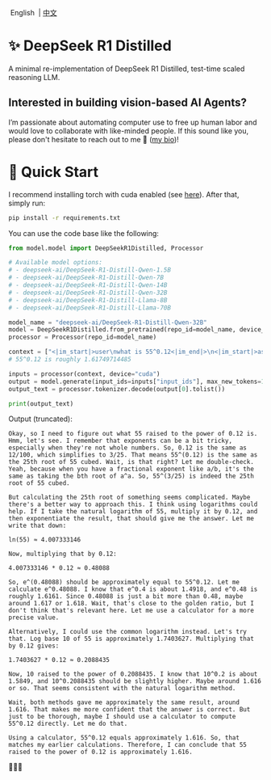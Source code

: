 <p align="left">
    &nbspEnglish&nbsp | <a href="README_CN.md">中文</a>
</p>

# ✨ DeepSeek R1 Distilled

A minimal re-implementation of DeepSeek R1 Distilled, test-time scaled reasoning LLM.

## **Interested in building vision-based AI Agents?**

I’m passionate about automating computer use to free up human labor and would love to collaborate with like-minded people. If this sound like you, please don't hesitate to reach out to me 🤗 ([my bio](https://github.com/Emericen))!

# 🦋 Quick Start

I recommend installing torch with cuda enabled (see [here](https://pytorch.org/get-started/locally/)). After that, simply run:

```bash
pip install -r requirements.txt
```

You can use the code base like the following:

```python
from model.model import DeepSeekR1Distilled, Processor

# Available model options:
# - deepseek-ai/DeepSeek-R1-Distill-Qwen-1.5B
# - deepseek-ai/DeepSeek-R1-Distill-Qwen-7B
# - deepseek-ai/DeepSeek-R1-Distill-Qwen-14B
# - deepseek-ai/DeepSeek-R1-Distill-Qwen-32B
# - deepseek-ai/DeepSeek-R1-Distill-Llama-8B
# - deepseek-ai/DeepSeek-R1-Distill-Llama-70B

model_name = "deepseek-ai/DeepSeek-R1-Distill-Qwen-32B"
model = DeepSeekR1Distilled.from_pretrained(repo_id=model_name, device_map="auto")
processor = Processor(repo_id=model_name)

context = ["<|im_start|>user\nwhat is 55^0.12<|im_end|>\n<|im_start|>assistant\n"]
# 55^0.12 is roughly 1.61749714485

inputs = processor(context, device="cuda")
output = model.generate(input_ids=inputs["input_ids"], max_new_tokens=128)
output_text = processor.tokenizer.decode(output[0].tolist())

print(output_text)
```
Output (truncated):
```
Okay, so I need to figure out what 55 raised to the power of 0.12 is. Hmm, let's see. I remember that exponents can be a bit tricky, especially when they're not whole numbers. So, 0.12 is the same as 12/100, which simplifies to 3/25. That means 55^(0.12) is the same as the 25th root of 55 cubed. Wait, is that right? Let me double-check. Yeah, because when you have a fractional exponent like a/b, it's the same as taking the bth root of a^a. So, 55^(3/25) is indeed the 25th root of 55 cubed.

But calculating the 25th root of something seems complicated. Maybe there's a better way to approach this. I think using logarithms could help. If I take the natural logarithm of 55, multiply it by 0.12, and then exponentiate the result, that should give me the answer. Let me write that down:

ln(55) ≈ 4.007333146

Now, multiplying that by 0.12:

4.007333146 * 0.12 ≈ 0.48088

So, e^(0.48088) should be approximately equal to 55^0.12. Let me calculate e^0.48088. I know that e^0.4 is about 1.4918, and e^0.48 is roughly 1.6161. Since 0.48088 is just a bit more than 0.48, maybe around 1.617 or 1.618. Wait, that's close to the golden ratio, but I don't think that's relevant here. Let me use a calculator for a more precise value.

Alternatively, I could use the common logarithm instead. Let's try that. Log base 10 of 55 is approximately 1.7403627. Multiplying that by 0.12 gives:

1.7403627 * 0.12 ≈ 0.2088435

Now, 10 raised to the power of 0.2088435. I know that 10^0.2 is about 1.5849, and 10^0.2088435 should be slightly higher. Maybe around 1.616 or so. That seems consistent with the natural logarithm method.

Wait, both methods gave me approximately the same result, around 1.616. That makes me more confident that the answer is correct. But just to be thorough, maybe I should use a calculator to compute 55^0.12 directly. Let me do that.

Using a calculator, 55^0.12 equals approximately 1.616. So, that matches my earlier calculations. Therefore, I can conclude that 55 raised to the power of 0.12 is approximately 1.616.
```
🤯🤯🤯

